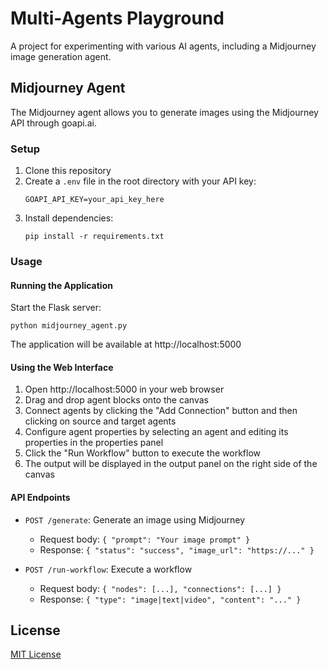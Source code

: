 # Multi-Agents Playground

A project for experimenting with various AI agents, including a Midjourney image generation agent.

## Midjourney Agent

The Midjourney agent allows you to generate images using the Midjourney API through goapi.ai.

### Setup

1. Clone this repository
2. Create a `.env` file in the root directory with your API key:
   ```
   GOAPI_API_KEY=your_api_key_here
   ```
3. Install dependencies:
   ```
   pip install -r requirements.txt
   ```

### Usage

#### Running the Application

Start the Flask server:
```
python midjourney_agent.py
```

The application will be available at http://localhost:5000

#### Using the Web Interface

1. Open http://localhost:5000 in your web browser
2. Drag and drop agent blocks onto the canvas
3. Connect agents by clicking the "Add Connection" button and then clicking on source and target agents
4. Configure agent properties by selecting an agent and editing its properties in the properties panel
5. Click the "Run Workflow" button to execute the workflow
6. The output will be displayed in the output panel on the right side of the canvas

#### API Endpoints

- `POST /generate`: Generate an image using Midjourney
  - Request body: `{ "prompt": "Your image prompt" }`
  - Response: `{ "status": "success", "image_url": "https://..." }`

- `POST /run-workflow`: Execute a workflow
  - Request body: `{ "nodes": [...], "connections": [...] }`
  - Response: `{ "type": "image|text|video", "content": "..." }`

## License

[MIT License](LICENSE) 